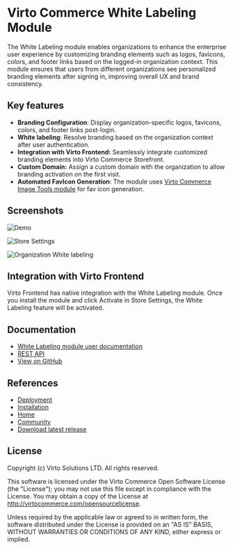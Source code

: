# Virto Commerce White Labeling Module

The White Labeling module enables organizations to enhance the enterprise user experience by customizing branding elements such as logos, favicons, colors, and footer links based on the logged-in organization context. This module ensures that users from different organizations see personalized branding elements after signing in, improving overall UX and brand consistency.

## Key features

* **Branding Configuration**: Display organization-specific logos, favicons, colors, and footer links post-login.
* **White labeling**: Resolve branding based on the organization context after user authentication.
* **Integration with Virto Frontend:** Seamlessly integrate customized branding elements into Virto Commerce Storefront.
* **Custom Domain:** Assign a custom domain with the organization to allow branding activation on the first visit.
* **Automated FavIcon Generation**: The module uses [Virto Commerce Image Tools module](https://github.com/VirtoCommerce/vc-module-image-tools/) for fav icon generation.

## Screenshots

![Demo](https://github.com/VirtoCommerce/vc-module-white-labeling/assets/7639413/0fab3f2e-53ef-47ca-802d-45ce55ecfa24)

![Store Settings](https://github.com/VirtoCommerce/vc-module-white-labeling/assets/7639413/179f9cf7-d993-46a1-90e9-89c034c4e9ed)

![Organization White labeling](https://github.com/VirtoCommerce/vc-module-white-labeling/assets/7639413/2af4e983-30f3-4e3c-8597-914b9d48a537)

## Integration with Virto Frontend

Virto Frontend has native integration with the White Labeling module. 
Once you install the module and click Activate in Store Settings, the White Labeling feature will be activated.

## Documentation

* [White Labeling module user documentation](https://docs.virtocommerce.org/platform/user-guide/white-labeling/overview/)
* [REST API](https://docs.virtocommerce.org/platform/developer-guide/Fundamentals/Taxes/new-tax-provider-registration/)
* [View on GitHub](https://github.com/VirtoCommerce/vc-module-white-labeling)


## References

* [Deployment](https://docs.virtocommerce.org/platform/developer-guide/Tutorials-and-How-tos/Tutorials/deploy-module-from-source-code/)
* [Installation](https://docs.virtocommerce.org/platform/user-guide/modules-installation/)
* [Home](https://virtocommerce.com)
* [Community](https://www.virtocommerce.org)
* [Download latest release](https://github.com/VirtoCommerce/vc-module-white-labeling/releases/latest)

## License
Copyright (c) Virto Solutions LTD.  All rights reserved.

This software is licensed under the Virto Commerce Open Software License (the "License"); you
may not use this file except in compliance with the License. You may
obtain a copy of the License at http://virtocommerce.com/opensourcelicense.

Unless required by the applicable law or agreed to in written form, the software
distributed under the License is provided on an "AS IS" BASIS,
WITHOUT WARRANTIES OR CONDITIONS OF ANY KIND, either express or
implied.
